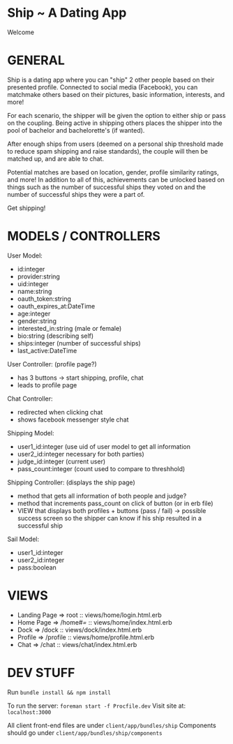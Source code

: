 # Ship ~ A Dating App

Welcome 

# GENERAL
Ship is a dating app where you can "ship" 2 other people based on their presented profile. Connected to social media (Facebook), you can matchmake others based on their pictures, basic information, interests, and more!  

For each scenario, the shipper will be given the option to either ship or pass on the coupling. Being active in shipping others places the shipper into the pool of bachelor and bachelorette's (if wanted). 

After enough ships from users (deemed on a personal ship threshold made to reduce spam shipping and raise standards), the couple will then be matched up, and are able to chat.

Potential matches are based on location, gender, profile similarity ratings, and more! In addition to all of this, achievements can be unlocked based on things such as the number of successful ships they voted on and the number of successful ships they were a part of.

Get shipping!

# MODELS / CONTROLLERS

User Model:
 - id:integer
 - provider:string
 - uid:integer
 - name:string
 - oauth_token:string
 - oauth_expires_at:DateTime
 - age:integer
 - gender:string
 - interested_in:string (male or female)
 - bio:string (describing self)
 - ships:integer (number of successful ships)
 - last_active:DateTime

User Controller: (profile page?)
 - has 3 buttons -> start shipping, profile, chat
 - leads to profile page

Chat Controller:
 - redirected when clicking chat
 - shows facebook messenger style chat

Shipping Model:
 - user1_id:integer (use uid of user model to get all information
 - user2_id:integer  necessary for both parties)
 - judge_id:integer (current user)
 - pass_count:integer (count used to compare to threshhold)

Shipping Controller: (displays the ship page)
 - method that gets all information of both people and judge?
 - method that increments pass_count on click of button (or in erb file)
 - VIEW that displays both profiles + buttons (pass / fail)
    -> possible success screen so the shipper can know if his ship resulted in a successful ship

Sail Model:
 - user1_id:integer
 - user2_id:integer
 - pass:boolean

# VIEWS
 - Landing Page => root :: views/home/login.html.erb
 - Home Page => /home#_=_ :: views/home/index.html.erb
 - Dock => /dock :: views/dock/index.html.erb
 - Profile => /profile :: views/home/profile.html.erb
 - Chat => /chat :: views/chat/index.html.erb

# DEV STUFF

Run `bundle install && npm install`

To run the server: `foreman start -f Procfile.dev`
Visit site at: `localhost:3000`

All client front-end files are under `client/app/bundles/ship`
Components should go under `client/app/bundles/ship/components`
